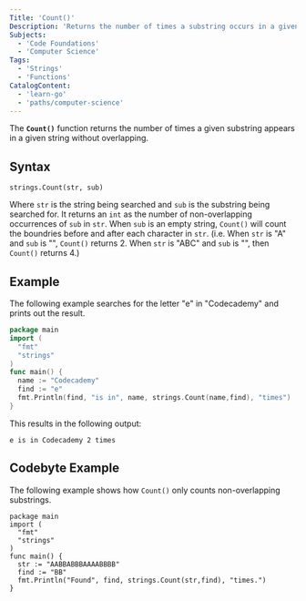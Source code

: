 ```yaml
---
Title: 'Count()'
Description: 'Returns the number of times a substring occurs in a given string.'
Subjects:
  - 'Code Foundations'
  - 'Computer Science'
Tags:
  - 'Strings'
  - 'Functions'
CatalogContent:
  - 'learn-go'
  - 'paths/computer-science'
---
```


The **`Count()`** function returns the number of times a given substring appears in a given string without overlapping.

## Syntax

```pseudo
strings.Count(str, sub)
```

Where `str` is the string being searched and `sub` is the substring being searched for. It returns an `int` as the number of non-overlapping occurrences of `sub` in `str`. When `sub` is an empty string, `Count()` will count the boundries before and after each character in `str`. (i.e. When `str` is "A" and `sub` is "", `Count()` returns 2. When `str` is "ABC" and `sub` is "", then `Count()` returns 4.)

## Example

The following example searches for the letter "e" in "Codecademy" and prints out the result.

```go
package main
import (
  "fmt"
  "strings"
)
func main() {
  name := "Codecademy"
  find := "e"
  fmt.Println(find, "is in", name, strings.Count(name,find), "times")
}
```

This results in the following output:

```shell
e is in Codecademy 2 times
```

## Codebyte Example

The following example shows how `Count()` only counts non-overlapping substrings.

```codebyte/golang
package main
import (
  "fmt"
  "strings"
)
func main() {
  str := "AABBABBBAAAABBBB"
  find := "BB"
  fmt.Println("Found", find, strings.Count(str,find), "times.")
}
```
